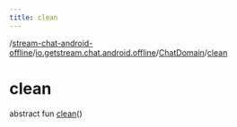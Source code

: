 ```yaml
---
title: clean
---
```

/[stream-chat-android-offline](../../index.md)/[io.getstream.chat.android.offline](../index.md)/[ChatDomain](index.md)/[clean](clean.md)  
  
  
  
# clean  
abstract fun [clean](clean.md)()
